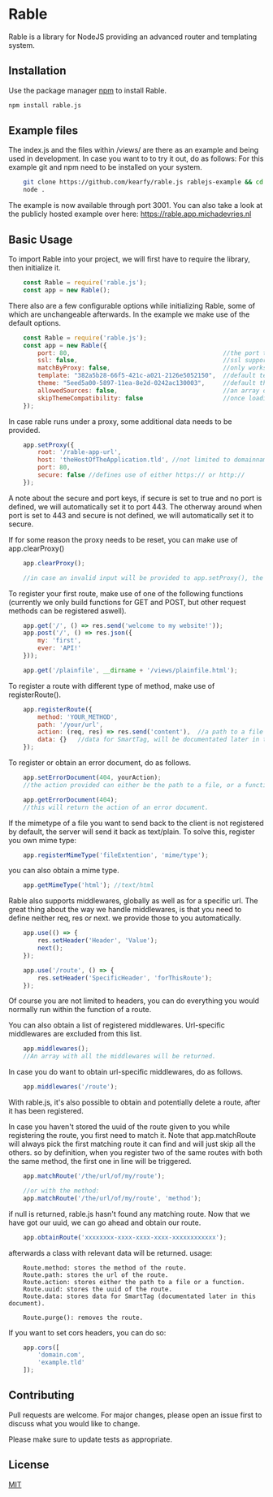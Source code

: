 # Rable
Rable is a library for NodeJS providing an advanced router and templating system.

## Installation

Use the package manager [npm](https://npmjs.com) to install Rable.

```bash
npm install rable.js
```

## Example files

The index.js and the files within /views/ are there as an example and being used in development. In case you want to to try it out, do as follows:
For this example git and npm need to be installed on your system.

```bash
    git clone https://github.com/kearfy/rable.js rablejs-example && cd rablejs-example/lib && npm install && cd ../
    node .
```

The example is now available through port 3001.
You can also take a look at the publicly hosted example over here: https://rable.app.michadevries.nl

## Basic Usage

To import Rable into your project, we will first have to require the library, then initialize it.

```javascript
    const Rable = require('rable.js');
    const app = new Rable();
```

There also are a few configurable options while initializing Rable, some of which are unchangeable afterwards. In the example we make use of the default options.

```javascript
    const Rable = require('rable.js');
    const app = new Rable({
        port: 80,                                          //the port the server has to listen on.
        ssl: false,                                        //ssl support yet to be included.
        matchByProxy: false,                               //only works once a proxy is configured.
        template: "382a5b28-66f5-421c-a021-2126e5052150",  //default template, set to false to not load a template.
        theme: "5eed5a00-5897-11ea-8e2d-0242ac130003",     //default theme, set to false to not load a theme.
        allowedSources: false,                             //an array of allowed hosts can be included (CORS).
        skipThemeCompatibility: false                      //once loading a template, don't bother the compatability between the theme and template.
    });
```

In case rable runs under a proxy, some additional data needs to be provided.

```javascript
    app.setProxy({
        root: '/rable-app-url',
        host: 'theHostOfTheApplication.tld', //not limited to domainnames.
        port: 80,
        secure: false //defines use of either https:// or http://
    });
```

A note about the secure and port keys, if secure is set to true and no port is defined, we will automatically set it to port 443. The otherway around when port is set to 443 and secure is not defined, we will automatically set it to secure.

If for some reason the proxy needs to be reset, you can make use of app.clearProxy()

```javascript
    app.clearProxy();

    //in case an invalid input will be provided to app.setProxy(), the proxy will also be reset.
```

To register your first route, make use of one of the following functions (currently we only build functions for GET and POST, but other request methods can be registered aswell).

```javascript
    app.get('/', () => res.send('welcome to my website!'));
    app.post('/', () => res.json({
        my: 'first',
        ever: 'API!'
    }));

    app.get('/plainfile', __dirname + '/views/plainfile.html');
```

To register a route with different type of method, make use of registerRoute().

```javascript
    app.registerRoute({
        method: 'YOUR_METHOD',
        path: '/your/url',
        action: (req, res) => res.send('content'),  //a path to a file can also be included.
        data: {}   //data for SmartTag, will be documentated later in this document.
    });
```

To register or obtain an error document, do as follows.

```javascript
    app.setErrorDocument(404, yourAction);
    //the action provided can either be the path to a file, or a function.

    app.getErrorDocument(404);
    //this will return the action of an error document.
```

If the mimetype of a file you want to send back to the client is not registered by default, the server will send it back as text/plain. To solve this, register you own mime type:

```javascript
    app.registerMimeType('fileExtention', 'mime/type');
```

you can also obtain a mime type.

```javascript
    app.getMimeType('html'); //text/html
```

Rable also supports middlewares, globally as well as for a specific url. The great thing about the way we handle middlewares, is that you need to define neither req, res or next. we provide those to you automatically.

```javascript
    app.use(() => {
        res.setHeader('Header', 'Value');
        next();
    });

    app.use('/route', () => {
        res.setHeader('SpecificHeader', 'forThisRoute');
    });
```

Of course you are not limited to headers, you can do everything you would normally run within the function of a route.

You can also obtain a list of registered middlewares. Url-specific middlewares are excluded from this list.

```javascript
    app.middlewares();
    //An array with all the middlewares will be returned.
```

In case you do want to obtain url-specific middlewares, do as follows.

```javascript
    app.middlewares('/route');
```

With rable.js, it's also possible to obtain and potentially delete a route, after it has been registered.

In case you haven't stored the uuid of the route given to you while registering the route, you first need to match it. Note that app.matchRoute will always pick the first matching route it can find and will just skip all the others. so by definition, when you register two of the same routes with both the same method, the first one in line will be triggered.

```javascript
    app.matchRoute('/the/url/of/my/route');

    //or with the method:
    app.matchRoute('/the/url/of/my/route', 'method');
```

if null is returned, rable.js hasn't found any matching route.
Now that we have got our uuid, we can go ahead and obtain our route.

```javascript
    app.obtainRoute('xxxxxxxx-xxxx-xxxx-xxxx-xxxxxxxxxxxx');
```

afterwards a class with relevant data will be returned. usage:

```
    Route.method: stores the method of the route.
    Route.path: stores the url of the route.
    Route.action: stores either the path to a file or a function.
    Route.uuid: stores the uuid of the route.
    Route.data: stores data for SmartTag (documentated later in this document).

    Route.purge(): removes the route.
```

If you want to set cors headers, you can do so:

```javascript
    app.cors([
        'domain.com',
        'example.tld'
    ]);
```

## Contributing
Pull requests are welcome. For major changes, please open an issue first to discuss what you would like to change.

Please make sure to update tests as appropriate.

## License
[MIT](https://choosealicense.com/licenses/mit/)
